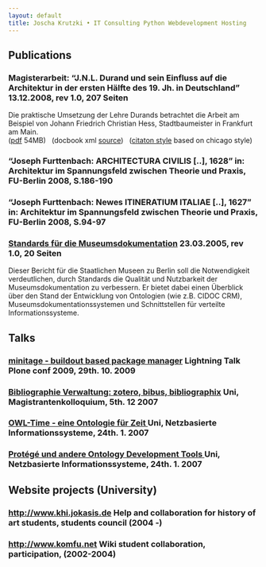 ```yaml
---
layout: default
title: Joscha Krutzki • IT Consulting Python Webdevelopment Hosting
--- 
```


## Publications

<h3 class="title1 last">
Magisterarbeit: “J.N.L. Durand
und sein Einfluss auf die
Architektur in der ersten Hälfte
des 19. Jh. in Deutschland” 
     <span class="item_meta quiet last">
              13.12.2008, rev 1.0, 207 Seiten
     </span> 
</h3><p>Die praktische Umsetzung der Lehre Durands betrachtet die Arbeit am Beispiel von Johann Friedrich Christian Hess, Stadtbaumeister in Frankfurt am Main.<br />
(<a href="docs/Magisterarbeit.pdf">pdf</a> 54MB) &nbsp; (docbook xml <a type="application/docbook+xml" href="docs/Magisterarbeit.xml">source</a>) &nbsp; (<a href="docs/chicago-author-date_de.csl">citaton style</a> based on chicago style)
</p>
 


<h3 class="title1 last">
“Joseph Furttenbach: ARCHITECTURA CIVILIS [..], 1628”
     <span class="item_meta quiet last">
   in: Architektur im Spannungsfeld zwischen Theorie und Praxis, FU-Berlin 2008, S.186-190
     </span> 
</h3>     


<h3 class="title1 last">
“Joseph Furttenbach: Newes ITINERATIUM ITALIAE [..], 1627” 
     <span class="item_meta quiet last">
in: Architektur im Spannungsfeld zwischen Theorie und Praxis, FU-Berlin 2008, S.94-97
     </span> 
</h3>    


<h3 class="title1 last">
 <a href="http://www.khi.jokasis.de/infos/Standards_fuer_die_Museumsdokumentation.pdf/view">Standards für die Museumsdokumentation</a>
     <span class="item_meta quiet last">
        23.03.2005, rev 1.0, 20 Seiten
     </span> 
</h3> 
   Dieser Bericht für die Staatlichen Museen zu Berlin soll die Notwendigkeit verdeutlichen, durch Standards die Qualität und Nutzbarkeit der Museumsdokumentation zu verbessern.
   Er bietet dabei einen Überblick über den Stand der Entwicklung von Ontologien (wie z.B. CIDOC CRM), Museumsdokumentationssystemen und Schnittstellen für verteilte Informationssysteme.
   



## Talks 

<h3 class="title1 last">
<a href="talks/minitage/minitage.html">minitage - buildout based package manager</a>
     <span class="item_meta quiet last">
        Lightning Talk Plone conf 2009, 29th. 10. 2009
     </span> 
</h3>  

<h3 class="title1 last">
<a href="talks/referatBibliographyTools/BibliographyTools.html">Bibliographie Verwaltung: zotero, bibus, bibliographix</a>
     <span class="item_meta quiet last">
        Uni, Magistrantenkolloquium, 5th. 12 2007
     </span> 
</h3> 

<h3 class="title1 last">
<a href="talks/owl-time/owl-time.html"> OWL-Time - eine Ontologie für Zeit </a>
     <span class="item_meta quiet last">
        Uni, Netzbasierte Informationssysteme, 24th. 1. 2007
     </span> 
</h3>  

<h3 class="title1 last">
<a href="talks/owl-editor/protege.html">Protégé und andere Ontology Development Tools </a>
     <span class="item_meta quiet last">
        Uni, Netzbasierte Informationssysteme, 24th. 1. 2007
     </span> 
</h3>   

## Website projects (University)

<h3 class="title1 last">
<a href="http://www.khi.jokasis.de">http://www.khi.jokasis.de</a>
     <span class="item_meta quiet last">
        Help and collaboration for history of art students, students council (2004 -)
     </span> 
</h3>    

<h3 class="title1 last">
<a href="http://www.komfu.net">http://www.komfu.net</a>
     <span class="item_meta quiet last">
        Wiki student collaboration, participation, (2002-2004) 
     </span> 
</h3>      
